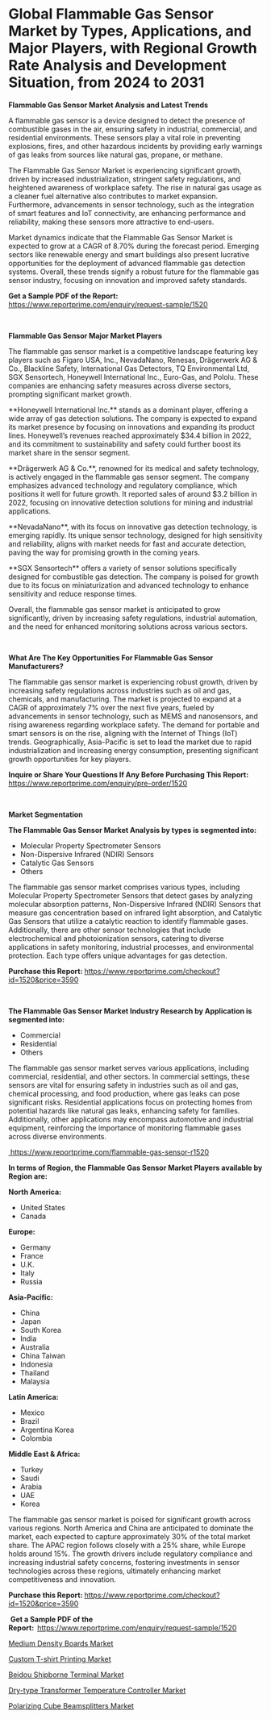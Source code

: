 <p><h1>Global Flammable Gas Sensor Market by Types, Applications, and Major Players, with Regional Growth Rate Analysis and Development Situation, from 2024 to 2031</h1></p><p><strong>Flammable Gas Sensor Market Analysis and Latest Trends</strong></p>
<p><p>A flammable gas sensor is a device designed to detect the presence of combustible gases in the air, ensuring safety in industrial, commercial, and residential environments. These sensors play a vital role in preventing explosions, fires, and other hazardous incidents by providing early warnings of gas leaks from sources like natural gas, propane, or methane.</p><p>The Flammable Gas Sensor Market is experiencing significant growth, driven by increased industrialization, stringent safety regulations, and heightened awareness of workplace safety. The rise in natural gas usage as a cleaner fuel alternative also contributes to market expansion. Furthermore, advancements in sensor technology, such as the integration of smart features and IoT connectivity, are enhancing performance and reliability, making these sensors more attractive to end-users.</p><p>Market dynamics indicate that the Flammable Gas Sensor Market is expected to grow at a CAGR of 8.70% during the forecast period. Emerging sectors like renewable energy and smart buildings also present lucrative opportunities for the deployment of advanced flammable gas detection systems. Overall, these trends signify a robust future for the flammable gas sensor industry, focusing on innovation and improved safety standards.</p></p>
<p><strong>Get a Sample PDF of the Report:&nbsp;</strong> <a href="https://www.reportprime.com/enquiry/request-sample/1520">https://www.reportprime.com/enquiry/request-sample/1520</a></p>
<p>&nbsp;</p>
<p><strong>Flammable Gas Sensor Major Market Players</strong></p>
<p><p>The flammable gas sensor market is a competitive landscape featuring key players such as Figaro USA, Inc., NevadaNano, Renesas, Drägerwerk AG & Co., Blackline Safety, International Gas Detectors, TQ Environmental Ltd, SGX Sensortech, Honeywell International Inc., Euro-Gas, and Pololu. These companies are enhancing safety measures across diverse sectors, prompting significant market growth.</p><p>**Honeywell International Inc.** stands as a dominant player, offering a wide array of gas detection solutions. The company is expected to expand its market presence by focusing on innovations and expanding its product lines. Honeywell’s revenues reached approximately $34.4 billion in 2022, and its commitment to sustainability and safety could further boost its market share in the sensor segment.</p><p>**Drägerwerk AG & Co.**, renowned for its medical and safety technology, is actively engaged in the flammable gas sensor segment. The company emphasizes advanced technology and regulatory compliance, which positions it well for future growth. It reported sales of around $3.2 billion in 2022, focusing on innovative detection solutions for mining and industrial applications. </p><p>**NevadaNano**, with its focus on innovative gas detection technology, is emerging rapidly. Its unique sensor technology, designed for high sensitivity and reliability, aligns with market needs for fast and accurate detection, paving the way for promising growth in the coming years.</p><p>**SGX Sensortech** offers a variety of sensor solutions specifically designed for combustible gas detection. The company is poised for growth due to its focus on miniaturization and advanced technology to enhance sensitivity and reduce response times.</p><p>Overall, the flammable gas sensor market is anticipated to grow significantly, driven by increasing safety regulations, industrial automation, and the need for enhanced monitoring solutions across various sectors.</p></p>
<p>&nbsp;</p>
<p><strong>What Are The Key Opportunities For Flammable Gas Sensor Manufacturers?</strong></p>
<p><p>The flammable gas sensor market is experiencing robust growth, driven by increasing safety regulations across industries such as oil and gas, chemicals, and manufacturing. The market is projected to expand at a CAGR of approximately 7% over the next five years, fueled by advancements in sensor technology, such as MEMS and nanosensors, and rising awareness regarding workplace safety. The demand for portable and smart sensors is on the rise, aligning with the Internet of Things (IoT) trends. Geographically, Asia-Pacific is set to lead the market due to rapid industrialization and increasing energy consumption, presenting significant growth opportunities for key players.</p></p>
<p><strong>Inquire or Share Your Questions If Any Before Purchasing This Report:</strong> <a href="https://www.reportprime.com/enquiry/pre-order/1520">https://www.reportprime.com/enquiry/pre-order/1520</a></p>
<p>&nbsp;</p>
<p><strong>Market Segmentation</strong></p>
<p><strong>The Flammable Gas Sensor Market Analysis by types is segmented into:</strong></p>
<p><ul><li>Molecular Property Spectrometer Sensors</li><li>Non-Dispersive Infrared (NDIR) Sensors</li><li>Catalytic Gas Sensors</li><li>Others</li></ul></p>
<p><p>The flammable gas sensor market comprises various types, including Molecular Property Spectrometer Sensors that detect gases by analyzing molecular absorption patterns, Non-Dispersive Infrared (NDIR) Sensors that measure gas concentration based on infrared light absorption, and Catalytic Gas Sensors that utilize a catalytic reaction to identify flammable gases. Additionally, there are other sensor technologies that include electrochemical and photoionization sensors, catering to diverse applications in safety monitoring, industrial processes, and environmental protection. Each type offers unique advantages for gas detection.</p></p>
<p><strong>Purchase this Report:&nbsp;</strong><a href="https://www.reportprime.com/checkout?id=1520&price=3590">https://www.reportprime.com/checkout?id=1520&price=3590</a></p>
<p>&nbsp;</p>
<p><strong>The Flammable Gas Sensor Market Industry Research by Application is segmented into:</strong></p>
<p><ul><li>Commercial</li><li>Residential</li><li>Others</li></ul></p>
<p><p>The flammable gas sensor market serves various applications, including commercial, residential, and other sectors. In commercial settings, these sensors are vital for ensuring safety in industries such as oil and gas, chemical processing, and food production, where gas leaks can pose significant risks. Residential applications focus on protecting homes from potential hazards like natural gas leaks, enhancing safety for families. Additionally, other applications may encompass automotive and industrial equipment, reinforcing the importance of monitoring flammable gases across diverse environments.</p></p>
<p><a href="https://www.reportprime.com/flammable-gas-sensor-r1520">&nbsp;https://www.reportprime.com/flammable-gas-sensor-r1520</a></p>
<p><strong>In terms of Region, the Flammable Gas Sensor Market Players available by Region are:</strong></p>
<p>
    <p> <strong> North America: </strong>
        <ul>
            <li>United States</li>
            <li>Canada</li>
        </ul>
        </p> 
    <p> <strong> Europe: </strong>
        <ul>
            <li>Germany</li>
            <li>France</li>
            <li>U.K.</li>
            <li>Italy</li>
            <li>Russia</li>
        </ul>
        </p> 
    <p> <strong> Asia-Pacific: </strong>
        <ul>
            <li>China</li>
            <li>Japan</li>
            <li>South Korea</li>
            <li>India</li>
            <li>Australia</li>
            <li>China Taiwan</li>
            <li>Indonesia</li>
            <li>Thailand</li>
            <li>Malaysia</li>
        </ul>
        </p> 
    <p> <strong> Latin America: </strong>
        <ul>
            <li>Mexico</li>
            <li>Brazil</li>
            <li>Argentina Korea</li>
            <li>Colombia</li>
        </ul>
        </p> 
    <p> <strong> Middle East & Africa: </strong>
        <ul>
            <li>Turkey</li>
            <li>Saudi</li>
            <li>Arabia</li>
            <li>UAE</li>
            <li>Korea</li>
        </ul>
    </p>
    </p>
<p><p>The flammable gas sensor market is poised for significant growth across various regions. North America and China are anticipated to dominate the market, each expected to capture approximately 30% of the total market share. The APAC region follows closely with a 25% share, while Europe holds around 15%. The growth drivers include regulatory compliance and increasing industrial safety concerns, fostering investments in sensor technologies across these regions, ultimately enhancing market competitiveness and innovation.</p></p>
<p><strong>Purchase this Report: </strong><a href="https://www.reportprime.com/checkout?id=1520&price=3590">https://www.reportprime.com/checkout?id=1520&price=3590</a></p>
<p>&nbsp;<strong>Get a Sample PDF of the Report:&nbsp;&nbsp;</strong><a href="https://www.reportprime.com/enquiry/request-sample/1520">https://www.reportprime.com/enquiry/request-sample/1520</a></p>
<p><strong></strong></p>
<p><p><a href="https://www.linkedin.com/pulse/medium-density-boards-market-overview-regional-outlook-5geec?trackingId=B0wnUzLBSwu4BHY%2FHiQSUg%3D%3D">Medium Density Boards Market</a></p><p><a href="https://medium.com/@elizbethsmithb20/global-perspectives-on-custom-t-shirt-printing-market-trends-and-forecast-2024-2031-df94785fecd7">Custom T-shirt Printing Market</a></p><p><a href="https://issuu.com/reportprime-2/docs/beidou-shipborne-terminal-market-si_519b62d0e73da9">Beidou Shipborne Terminal Market</a></p><p><a href="https://issuu.com/reportprime-2/docs/dry-type-transformer-temperature-co_810a651052eb4b">Dry-type Transformer Temperature Controller Market</a></p><p><a href="https://github.com/angelajermaine/Market-Research-Report-List-5/blob/main/polarizing-cube-beamsplitters-market.md">Polarizing Cube Beamsplitters Market</a></p></p>